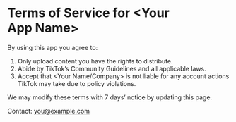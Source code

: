 
# Terms of Service for <Your App Name>

By using this app you agree to:

1. Only upload content you have the rights to distribute.  
2. Abide by TikTok’s Community Guidelines and all applicable laws.  
3. Accept that <Your Name/Company> is not liable for any account actions TikTok may take due to policy violations.

We may modify these terms with 7 days’ notice by updating this page.

Contact: you@example.com
